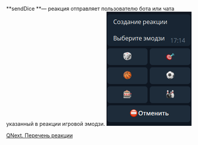 
**sendDice **— реакция отправляет пользователю бота или чата указанный в реакции игровой эмодзи.
![](./1.png)



[QNext. Перечень реакции](/ph/QNext-admin-reaction-about-05-01)